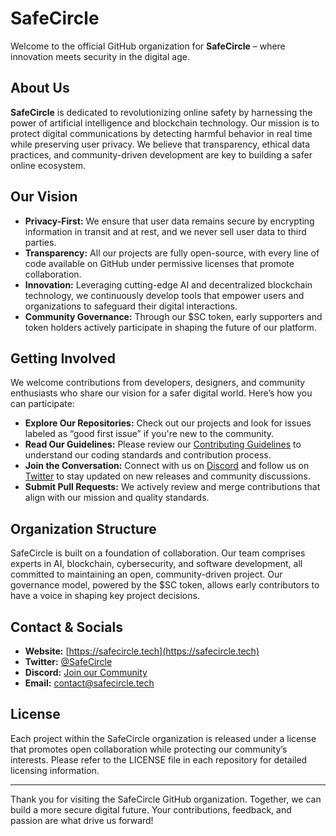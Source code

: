 # SafeCircle

Welcome to the official GitHub organization for **SafeCircle** – where innovation meets security in the digital age.

## About Us

**SafeCircle** is dedicated to revolutionizing online safety by harnessing the power of artificial intelligence and blockchain technology. Our mission is to protect digital communications by detecting harmful behavior in real time while preserving user privacy. We believe that transparency, ethical data practices, and community-driven development are key to building a safer online ecosystem.

## Our Vision

- **Privacy-First:** We ensure that user data remains secure by encrypting information in transit and at rest, and we never sell user data to third parties.
- **Transparency:** All our projects are fully open-source, with every line of code available on GitHub under permissive licenses that promote collaboration.
- **Innovation:** Leveraging cutting-edge AI and decentralized blockchain technology, we continuously develop tools that empower users and organizations to safeguard their digital interactions.
- **Community Governance:** Through our $SC token, early supporters and token holders actively participate in shaping the future of our platform.

## Getting Involved

We welcome contributions from developers, designers, and community enthusiasts who share our vision for a safer digital world. Here’s how you can participate:
- **Explore Our Repositories:** Check out our projects and look for issues labeled as “good first issue” if you're new to the community.
- **Read Our Guidelines:** Please review our [Contributing Guidelines](../CONTRIBUTING.md) to understand our coding standards and contribution process.
- **Join the Conversation:** Connect with us on [Discord](https://discord.gg/Ubr6AcAupr) and follow us on [Twitter](https://twitter.com/safecircleai) to stay updated on new releases and community discussions.
- **Submit Pull Requests:** We actively review and merge contributions that align with our mission and quality standards.

## Organization Structure

SafeCircle is built on a foundation of collaboration. Our team comprises experts in AI, blockchain, cybersecurity, and software development, all committed to maintaining an open, community-driven project. Our governance model, powered by the $SC token, allows early contributors to have a voice in shaping key project decisions.

## Contact & Socials

- **Website:** [https://safecircle.tech](https://safecircle.tech)
- **Twitter:** [@SafeCircle](https://twitter.com/safecircleai)
- **Discord:** [Join our Community](https://discord.gg/Ubr6AcAupr)
- **Email:** contact@safecircle.tech

## License

Each project within the SafeCircle organization is released under a license that promotes open collaboration while protecting our community’s interests. Please refer to the LICENSE file in each repository for detailed licensing information.

---

Thank you for visiting the SafeCircle GitHub organization. Together, we can build a more secure digital future. Your contributions, feedback, and passion are what drive us forward!
